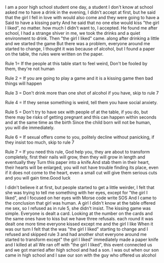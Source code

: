 I am a poor high school student one day, a student I don't know at school asked me to have a drink in the evening, I didn't accept at first, but he said that the girl I fell in love with would also come and they were going to have a Said to have a kissing party And he said that no one else would kiss "the girl I liked", no matter. how much I didn't want to, I accepted.  He found me after school, I had a strange shiver in me, we took the drinks and a quiet environment to drink. Then "the girl I liked" came. along after drinking a little  and we started the game But there was a problem, everyone around me started to change, I thought it was because of alcohol, but I found a paper on the 
table, the rules were written on the paper.

Rule 1= If the people at this table start to feel 
weird, Don't be fooled by them, they're not human

Rule 2 = If you are going to play a game and it is a kissing game then bad things will happen 

Rule 3 = Don't drink more than one shot of alcohol if you have, skip to rule 7

Rule 4 = If they sense something is weird, tell them you have social anxiety.

Rule 5 = Don't try to have sex with people of at the table, if you do, but there may be risks of getting pregnant and this can happen within seconds and at the same time as the birth Since the child born will not be human, you will die immediately. 

Rule 6 = If sexual offers come to you, politely decline without panicking, if they insist too much, skip to rule 7 

Rule 7 = If you need this rule, God help you, they are about to transform completely, first their nails will grow, then they will grow in length and eventually they Turn this paper into a knife.And stab them in their heart, their hearts will be enlarged, you will not have trouble finding its place, even if it does not come to the heart, even a small cut will give them serious cuts and you will gain time.Good luck

I didn't believe it at first, but people started to get a little weirder, I felt that she was trying to tell me something with her eyes, except for "the girl I liked", and I focused on her eyes with Morse code write SOS And I came to the conclusion that girl was human. A girl I didn't know at the table offered me sex, so I refused as in rule 5, she didn't insist. The kissing game was simple. Everyone is dealt a card. Looking at the number on the cards and the same ones have to kiss but we have three refusals. 
each round it was dealt one more time everyone kissed except me and the girl I like When it was our turn I felt that the was "the girl I liked" starting to change and I refused and skipped rule 3 and had another shot everyone around me started to transform except" the girl I liked" immediately made a paper knife and I killed at all We ran off with "the girl I liked", this event connected us and we got married after high school and had a son. I was out when our son came in high school and I saw our son with the guy who offered us alcohol